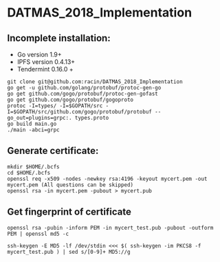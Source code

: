 # DATMAS_2018_Implementation

## Incomplete installation:
* Go version 1.9+
* IPFS version 0.4.13+
* Tendermint 0.16.0 +

```
git clone git@github.com:racin/DATMAS_2018_Implementation
go get -u github.com/golang/protobuf/protoc-gen-go
go get github.com/gogo/protobuf/protoc-gen-gofast
go get github.com/gogo/protobuf/gogoproto
protoc -I=types/ -I=$GOPATH/src -I=$GOPATH/src/github.com/gogo/protobuf/protobuf --go_out=plugins=grpc:. types.proto
go build main.go
./main -abci=grpc
```

## Generate certificate:
```
mkdir $HOME/.bcfs
cd $HOME/.bcfs
openssl req -x509 -nodes -newkey rsa:4196 -keyout mycert.pem -out mycert.pem (All questions can be skipped)
openssl rsa -in mycert.pem -pubout > mycert.pub
```

## Get fingerprint of certificate
```
openssl rsa -pubin -inform PEM -in mycert_test.pub -pubout -outform PEM | openssl md5 -c

ssh-keygen -E MD5 -lf /dev/stdin <<< $( ssh-keygen -im PKCS8 -f mycert_test.pub ) | sed s/[0-9]+ MD5://g
```
